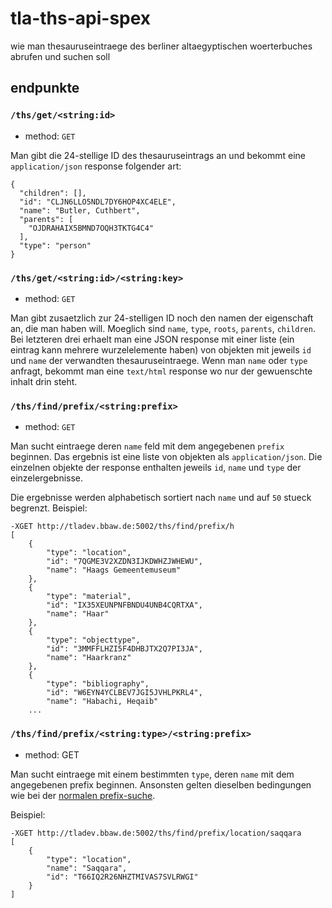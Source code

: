 # tla-ths-api-spex
wie man thesauruseintraege des berliner altaegyptischen woerterbuches abrufen und suchen soll

## endpunkte

### `/ths/get/<string:id>`

- method: `GET`

Man gibt die 24-stellige ID des thesauruseintrags an und bekommt eine `application/json` response folgender art:

    {
      "children": [],
      "id": "CLJN6LLO5NDL7DY6HOP4XC4ELE",
      "name": "Butler, Cuthbert",
      "parents": [
        "OJDRAHAIX5BMND7OQH3TKTG4C4"
      ],
      "type": "person"
    }
    
    
### `/ths/get/<string:id>/<string:key>`

- method: `GET`

Man gibt zusaetzlich zur 24-stelligen ID noch den namen der eigenschaft an, die man haben will. Moeglich sind `name`, `type`, `roots`, `parents`, `children`. Bei letzteren drei erhaelt man eine JSON response mit einer liste (ein eintrag kann mehrere wurzelelemente haben) von objekten mit jeweils `id` und `name` der verwandten thesauruseintraege. Wenn man `name` oder `type` anfragt, bekommt man eine `text/html` response wo nur der gewuenschte inhalt drin steht.

### `/ths/find/prefix/<string:prefix>`

- method: `GET`

Man sucht eintraege deren `name` feld mit dem angegebenen `prefix` beginnen. Das ergebnis ist eine liste von objekten als `application/json`. Die einzelnen objekte der response enthalten jeweils `id`, `name` und `type` der einzelergebnisse.

Die ergebnisse werden alphabetisch sortiert nach `name` und auf `50` stueck begrenzt. Beispiel:

    -XGET http://tladev.bbaw.de:5002/ths/find/prefix/h
    [
        {
            "type": "location",
            "id": "7QGME3V2XZDN3IJKDWHZJWHEWU",
            "name": "Haags Gemeentemuseum"
        },
        {
            "type": "material",
            "id": "IX35XEUNPNFBNDU4UNB4CQRTXA",
            "name": "Haar"
        },
        {
            "type": "objecttype",
            "id": "3MMFFLHZI5F4DHBJTX2Q7PI3JA",
            "name": "Haarkranz"
        },
        {
            "type": "bibliography",
            "id": "W6EYN4YCLBEV7JGI5JVHLPKRL4",
            "name": "Habachi, Heqaib"
        ...

### `/ths/find/prefix/<string:type>/<string:prefix>`

- method: GET

Man sucht eintraege mit einem bestimmten `type`, deren `name` mit dem angegebenen prefix beginnen. Ansonsten gelten dieselben bedingungen wie bei der [normalen prefix-suche](#thsfindprefixstringprefix).

Beispiel: 

    -XGET http://tladev.bbaw.de:5002/ths/find/prefix/location/saqqara
    [
        {
            "type": "location",
            "name": "Saqqara",
            "id": "T66IQ2R26NHZTMIVAS7SVLRWGI"
        }
    ]
